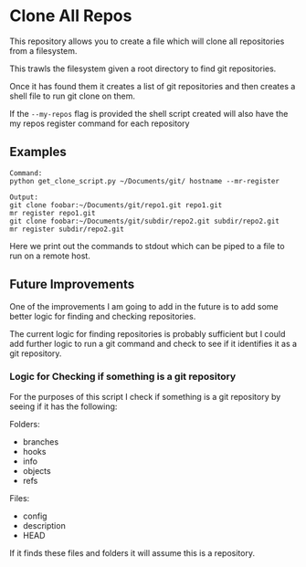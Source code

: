 Clone All Repos
===============

This repository allows you to create a file which will
clone all repositories from a filesystem.

This trawls the filesystem given a root directory to find git repositories.

Once it has found them it creates a list of git repositories
and then creates a shell file to run git clone on them.

If the `--my-repos` flag is provided the shell script created
will also have the my repos register command for each
repository

## Examples

```
Command:
python get_clone_script.py ~/Documents/git/ hostname --mr-register

Output:
git clone foobar:~/Documents/git/repo1.git repo1.git
mr register repo1.git
git clone foobar:~/Documents/git/subdir/repo2.git subdir/repo2.git
mr register subdir/repo2.git
```

Here we print out the commands to stdout which can be piped to a file to run on a remote host.

## Future Improvements

One of the improvements I am going to add in the future is
to add some better logic for finding and checking repositories.

The current logic for finding repositories is probably sufficient
but I could add further logic to run a git command and check
to see if it identifies it as a git repository.

### Logic for Checking if something is a git repository

For the purposes of this script I check if something
is a git repository by seeing if it has the following:

Folders:
* branches
* hooks
* info
* objects
* refs

Files:
* config
* description
* HEAD

If it finds these files and folders it will assume this
is a repository.

 